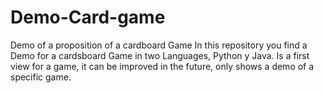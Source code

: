 # Demo-Card-game
Demo of a proposition of a cardboard Game
In this repository you find a Demo for a cardsboard Game in two Languages, Python y Java.
Is a first view for a game, it can be improved in the future, only shows a demo of a specific game.
